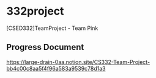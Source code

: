 # 332project
[CSED332]TeamProject - Team Pink

## Progress Document
https://large-drain-0aa.notion.site/CS332-Team-Project-bb4c00c8aa5f4f96a583a9539c78d1a3
